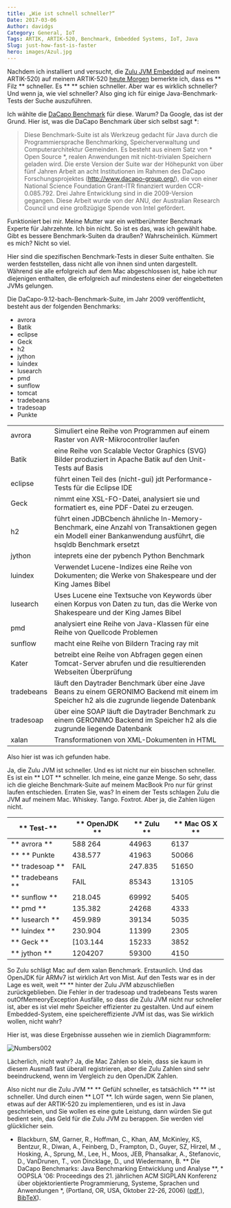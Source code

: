 ```yaml
---
title: „Wie ist schnell schneller?“
Date: 2017-03-06
Author: davidgs
Category: General, IoT
Tags: ARTIK, ARTIK-520, Benchmark, Embedded Systems, IoT, Java
Slug: just-how-fast-is-faster
hero: images/Azul.jpg
---
```


Nachdem ich installiert und versucht, die [Zulu JVM Embedded](https://www.azul.com/products/zulu-embedded/) auf meinem ARTIK-520) auf meinem ARTIK-520 [heute Morgen](posts/category/general/making-artik-5-iot-gateway-kura) bemerkte ich, dass es ** Filz ** schneller. Es ** ** schien schneller. Aber war es wirklich schneller? Und wenn ja, wie viel schneller? Also ging ich für einige Java-Benchmark-Tests der Suche auszuführen.

Ich wählte die [DaCapo Benchmark](http://www.dacapobench.org) für diese. Warum? Da Google, das ist der Grund. Hier ist, was die DaCapo Benchmark über sich selbst sagt *:

> Diese Benchmark-Suite ist als Werkzeug gedacht für Java durch die Programmiersprache Benchmarking, Speicherverwaltung und Computerarchitektur Gemeinden. Es besteht aus einem Satz von * Open Source *, realen Anwendungen mit nicht-trivialen Speichern geladen wird. Die erste Version der Suite war der Höhepunkt von über fünf Jahren Arbeit an acht Institutionen im Rahmen des DaCapo Forschungsprojektes (http://www.dacapo-group.org/), die von einer National Science Foundation Grant-ITR finanziert wurden CCR-0.085.792. Drei Jahre Entwicklung sind in die 2009-Version gegangen. Diese Arbeit wurde von der ANU, der Australian Research Council und eine großzügige Spende von Intel gefördert.

Funktioniert bei mir. Meine Mutter war ein weltberühmter Benchmark Experte für Jahrzehnte. Ich bin nicht. So ist es das, was ich gewählt habe. Gibt es bessere Benchmark-Suiten da draußen? Wahrscheinlich. Kümmert es mich? Nicht so viel.

Hier sind die spezifischen Benchmark-Tests in dieser Suite enthalten. Sie werden feststellen, dass nicht alle von ihnen sind unten dargestellt. Während sie alle erfolgreich auf dem Mac abgeschlossen ist, habe ich nur diejenigen enthalten, die erfolgreich auf mindestens einer der eingebetteten JVMs gelungen.

Die DaCapo-9.12-bach-Benchmark-Suite, im Jahr 2009 veröffentlicht, besteht aus der folgenden Benchmarks:

- avrora
- Batik
- eclipse
- Geck
- h2
- jython
- luindex
- lusearch
- pmd
- sunflow
- tomcat
- tradebeans
- tradesoap
- Punkte

| | |
| --- | --- |
| avrora | Simuliert eine Reihe von Programmen auf einem Raster von AVR-Mikrocontroller laufen |
| Batik | eine Reihe von Scalable Vector Graphics (SVG) Bilder produziert in Apache Batik auf den Unit-Tests auf Basis |
| eclipse | führt einen Teil des (nicht-gui) jdt Performance-Tests für die Eclipse IDE |
| Geck | nimmt eine XSL-FO-Datei, analysiert sie und formatiert es, eine PDF-Datei zu erzeugen. |
| h2 | führt einen JDBCbench ähnliche In-Memory-Benchmark, eine Anzahl von Transaktionen gegen ein Modell einer Bankanwendung ausführt, die hsqldb Benchmark ersetzt |
| jython | inteprets eine der pybench Python Benchmark |
| luindex | Verwendet Lucene-Indizes eine Reihe von Dokumenten; die Werke von Shakespeare und der King James Bibel |
| lusearch | Uses Lucene eine Textsuche von Keywords über einen Korpus von Daten zu tun, das die Werke von Shakespeare und der King James Bibel |
| pmd | analysiert eine Reihe von Java-Klassen für eine Reihe von Quellcode Problemen |
| sunflow | macht eine Reihe von Bildern Tracing ray mit |
| Kater | betreibt eine Reihe von Abfragen gegen einen Tomcat-Server abrufen und die resultierenden Webseiten Überprüfung |
| tradebeans | läuft den Daytrader Benchmark über eine Jave Beans zu einem GERONIMO Backend mit einem im Speicher h2 als die zugrunde liegende Datenbank |
| tradesoap | über eine SOAP läuft die Daytrader Benchmark zu einem GERONIMO Backend im Speicher h2 als die zugrunde liegende Datenbank |
| xalan | Transformationen von XML-Dokumenten in HTML |


Also hier ist was ich gefunden habe.

Ja, die Zulu JVM ist schneller. Und es ist nicht nur ein bisschen schneller. Es ist ein ** LOT ** schneller. Ich meine, eine ganze Menge. So sehr, dass ich die gleiche Benchmark-Suite auf meinem MacBook Pro nur für grinst laufen entschieden. Erraten Sie, was? In einem der Tests schlagen Zulu die JVM auf meinem Mac. Whiskey. Tango. Foxtrot. Aber ja, die Zahlen lügen nicht.

| ** Test-** | ** OpenJDK ** | ** Zulu ** | ** Mac OS X ** |
| -------- | ----------- | -------- | ------------ |
| ** avrora ** | 588 264 | 44963 | 6137 |
| ** ** Punkte | 438.577 | 41963 | 50066 |
| ** tradesoap ** | FAIL | 247.835 | 51650 |
| ** tradebeans ** | FAIL | 85343 | 13105 |
| ** sunflow ** | 218.045 | 69992 | 5405 |
| ** pmd ** | 135.382 | 24268 | 4333 |
| ** lusearch ** | 459.989 | 39134 | 5035 |
| ** luindex ** | 230.904 | 11399 | 2305 |
| ** Geck ** | [103.144 | 15233 | 3852 |
| ** jython ** | 1204207 | 59300 | 4150 |



So Zulu schlägt Mac auf dem xalan Benchmark. Erstaunlich. Und das OpenJDK für ARMv7 ist wirklich Art von Mist. Auf den Tests war es in der Lage es weit, weit ** ** hinter der Zulu JVM abzuschließen zurückgeblieben. Die Fehler in der tradesoap und tradebeans Tests waren outOfMemeoryException Ausfälle, so dass die Zulu JVM nicht nur schneller ist, aber es ist viel mehr Speicher effizienter zu gestalten. Und auf einem Embedded-System, eine speichereffiziente JVM ist das, was Sie wirklich wollen, nicht wahr?

Hier ist, was diese Ergebnisse aussehen wie in ziemlich Diagrammform:

![Numbers002](/posts/category/general/images/Numbers002.jpg "Numbers002.jpg")

Lächerlich, nicht wahr? Ja, die Mac Zahlen so klein, dass sie kaum in diesem Ausmaß fast überall registrieren, aber die Zulu Zahlen sind sehr beeindruckend, wenn im Vergleich zu den OpenJDK Zahlen.

Also nicht nur die Zulu JVM ** ** Gefühl schneller, es tatsächlich ** ** ist schneller. Und durch einen ** LOT **. Ich würde sagen, wenn Sie planen, etwas auf der ARTIK-520 zu implementieren, und es ist in Java geschrieben, und Sie wollen es eine gute Leistung, dann würden Sie gut bedient sein, das Geld für die Zulu JVM zu berappen. Sie werden viel glücklicher sein.


* Blackburn, SM, Garner, R., Hoffman, C., Khan, AM, McKinley, KS, Bentzur, R., Diwan, A., Feinberg, D., Frampton, D., Guyer, SZ, Hirzel, M ., Hosking, A., Sprung, M., Lee, H., Moos, JEB, Phansalkar, A., Stefanovic, D., VanDrunen, T., von Dincklage, D., und Wiedermann, B. ** Die DaCapo Benchmarks: Java Benchmarking Entwicklung und Analyse **, * OOPSLA '06: Proceedings des 21. jährlichen ACM SIGPLAN Konferenz über objektorientierte Programmierung, Systeme, Sprachen und Anwendungen *, (Portland, OR, USA, Oktober 22-26, 2006) ([pdf](http://portal.acm.org/citation.cfm?doid=1167473.1167488),), [BibTeX](http://www.dacapobench.org/cite.html)).

